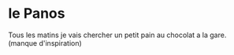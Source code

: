 # le Panos

Tous les matins je vais chercher un petit pain au chocolat a la gare. (manque d'inspiration)

